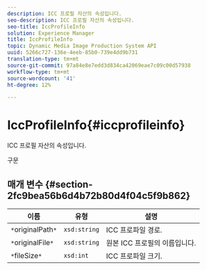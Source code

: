 ```yaml
---
description: ICC 프로필 자산의 속성입니다.
seo-description: ICC 프로필 자산의 속성입니다.
seo-title: IccProfileInfo
solution: Experience Manager
title: IccProfileInfo
topic: Dynamic Media Image Production System API
uuid: 5266c727-136e-4eeb-85b0-739e4dd9b731
translation-type: tm+mt
source-git-commit: 97a84e8e7edd3d834ca42069eae7c09c00d57938
workflow-type: tm+mt
source-wordcount: '41'
ht-degree: 12%

---
```



# IccProfileInfo{#iccprofileinfo}

ICC 프로필 자산의 속성입니다.

구문

## 매개 변수 {#section-2fc9bea56b6d4b72b80d4f04c5f9b862}

| 이름 | 유형 | 설명 |
|---|---|---|
| `*`originalPath`*` | `xsd:string` | ICC 프로파일 경로. |
| `*`originalFile`*` | `xsd:string` | 원본 ICC 프로필의 이름입니다. |
| `*`fileSize`*` | `xsd:int` | ICC 프로파일 크기. |

